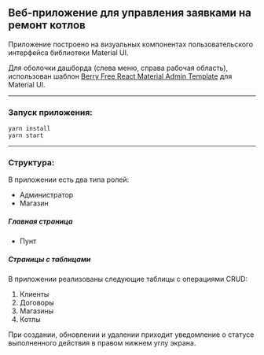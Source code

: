 Веб-приложение для управления заявками на ремонт котлов
--------------------------  

Приложение построено на визуальных компонентах пользовательского интерфейса библиотеки Material UI. 

Для оболочки дашборда (слева меню, справа рабочая область), использован шаблон [Berry Free React Material Admin Template](https://github.com/codedthemes/berry-free-react-admin-template/) для Material UI.

---

### Запуск приложения:
    
    yarn install
    yarn start

---

### Структура:

В приложении есть два типа ролей: 
+ Администратор
+ Магазин

##### Главная страница
+ Пунт

##### Страницы с таблицами
В приложении реализованы следующие таблицы с операциями CRUD:
1. Клиенты
2. Договоры
3. Магазины
4. Котлы

При создании, обновлении и удалении приходит уведомление о статусе выполненного действия 
в правом нижнем углу экрана.
